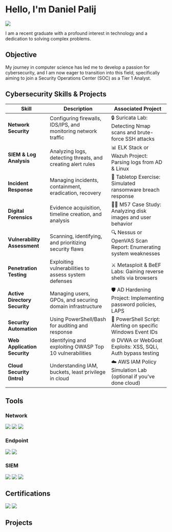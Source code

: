 # Hello, I'm Daniel Palij
<a href="https://www.linkedin.com/in/daniel-palij-1535b7301/"><img src="https://img.shields.io/badge/-LinkedIn-0072b1?&style=for-the-badge&logo=linkedin&logoColor=white" /></a>


I am a recent graduate with a profound interest in technology and a dedication to solving complex problems.

## Objective


My journey in computer science has led me to develop a passion for cybersecurity, and I am now eager to transition into this field, specifically aiming to join a Security Operations Center (SOC) as a Tier 1 Analyst.

## Cybersecurity Skills & Projects

| Skill                           | Description                                                   | Associated Project                                              |
|--------------------------------|---------------------------------------------------------------|-----------------------------------------------------------------|
| **Network Security**           | Configuring firewalls, IDS/IPS, and monitoring network traffic | 🔒 Suricata Lab: Detecting Nmap scans and brute-force SSH attacks |
| **SIEM & Log Analysis**        | Analyzing logs, detecting threats, and creating alert rules    | 📊 ELK Stack or Wazuh Project: Parsing logs from AD & Linux       |
| **Incident Response**          | Managing incidents, containment, eradication, recovery         | 🚨 Tabletop Exercise: Simulated ransomware breach response        |
| **Digital Forensics**          | Evidence acquisition, timeline creation, and analysis          | 🕵️‍♂️ M57 Case Study: Analyzing disk images and user behavior       |
| **Vulnerability Assessment**   | Scanning, identifying, and prioritizing security flaws         | 🔍 Nessus or OpenVAS Scan Report: Enumerating system weaknesses   |
| **Penetration Testing**        | Exploiting vulnerabilities to assess system defenses           | ⚔️ Metasploit & BeEF Labs: Gaining reverse shells via browsers    |
| **Active Directory Security**  | Managing users, GPOs, and securing domain infrastructure       | 🛡️ AD Hardening Project: Implementing password policies, LAPS     |
| **Security Automation**        | Using PowerShell/Bash for auditing and response                | 🤖 PowerShell Script: Alerting on specific Windows Event IDs      |
| **Web Application Security**   | Identifying and exploiting OWASP Top 10 vulnerabilities        | 🌐 DVWA or WebGoat Exploits: XSS, SQLi, Auth bypass testing       |
| **Cloud Security (Intro)**     | Understanding IAM, buckets, least privilege in cloud           | ☁️ AWS IAM Policy Simulation Lab (optional if you’ve done cloud)  |

## Tools

### Network
<div>
    <img src="https://img.shields.io/badge/-Wireshark-1679A7?&style=for-the-badge&logo=Wireshark&logoColor=white" />
    <img src="https://img.shields.io/badge/-Suricata-EF3B2D?&style=for-the-badge&logo=Suricata&logoColor=white" />
    <img src="https://img.shields.io/badge/-Zeek-777BB4?&style=for-the-badge&logo=Zeek&logoColor=white" />
</div>

### Endpoint
<div>
    <img src="https://img.shields.io/badge/-Microsoft_Defender_for_Endpoint-00A4EF?&style=for-the-badge&logo=Microsoft&logoColor=white" />
    <img src="https://img.shields.io/badge/-Velociraptor-4B275F?&style=for-the-badge&logo=Velociraptor&logoColor=white" />
</div>

### SIEM
<div>
    <img src="https://img.shields.io/badge/-Microsoft_Sentinel-0078D4?&style=for-the-badge&logo=Microsoft&logoColor=white" />
    <img src="https://img.shields.io/badge/-Splunk-000000?&style=for-the-badge&logo=Splunk&logoColor=white" />
    <img src="https://img.shields.io/badge/-Elastic-005571?&style=for-the-badge&logo=Elastic&logoColor=white" />
</div>

## Certifications

<div>
  <img src="https://img.shields.io/badge/-Security%2B-FF0000?style=for-the-badge&logo=CompTIA&logoColor=white" />
  <a href="https://www.coursera.org/professional-certificates/google-it-support" target="_blank">
    <img src="https://img.shields.io/badge/-Google%20IT%20Support-4285F4?style=for-the-badge&logo=Google&logoColor=white" />
  </a>
</div>


## Projects

